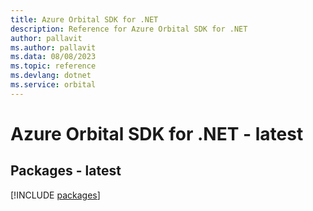 ```yaml
---
title: Azure Orbital SDK for .NET
description: Reference for Azure Orbital SDK for .NET
author: pallavit
ms.author: pallavit
ms.data: 08/08/2023
ms.topic: reference
ms.devlang: dotnet
ms.service: orbital
---
```

# Azure Orbital SDK for .NET - latest
## Packages - latest
[!INCLUDE [packages](orbital-index.md)]